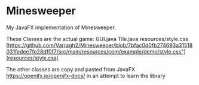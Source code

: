 # Minesweeper
My JavaFX implementation of Minesweeper. 

These Classes are the actual game:
GUI.java  Tile.java  resources/style.css 
[https://github.com/Varragh2/Minesweeper/blob/7bfac0d0fb274693a31518031fedee7fe28df0f7/src/main/resources/com/example/demo/style.css"](resources/style.css)

The other classes are copy and pasted from JavaFX https://openjfx.io/openjfx-docs/ in an attempt to learn the library

